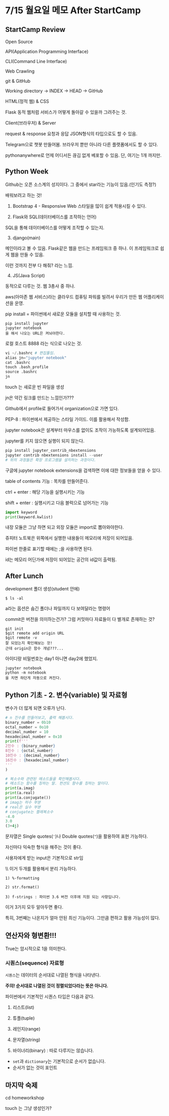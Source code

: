 # 7/15 월요일 메모 After StartCamp

## StartCamp Review

Open Source 

API(Application Programming Interface)

CLI(Command Line Interface)

Web Crawling

git & GitHub

Working directory -> INDEX -> HEAD -> GitHub

HTML(정적 웹) & CSS

Flask 동적 웹처럼 서비스가 어떻게 돌아갈 수 있을까 그려주는 것.

Client(브라우저) & Server

request & response 요청과 응답 JSON형식의 타입으로도 할 수 있음.

Telegram으로 챗봇 만들어봄. 브라우저 뿐만 아니라 다른 플랫폼에서도 할 수 있다.

pythonanywhere로 언제 어디서든 끊김 없게 베포할 수 있음. 단, 여기는 1개 까지만.

## Python Week

Github는 오픈 소스계의 성지이다. 그 중에서 star라는 기능이 있음.(인기도 측정?)

배워보려고 하는 것!

1) Bootstrap 4 - Responsive Web 스타일을 많이 쉽게 적용시킬 수 있다.

2) Flask와 SQL(데이터베이스를 조작하는 언어)

SQL을 통해 데이터베이스를 어떻게 조작할 수 있는지.

3) django(main)

메인이라고 볼 수 있음. Flask같은 웹을 만드는 프레임워크 중 하나. 이 프레임워크로 쉽게 웹을 만들 수 있음.

이런 것까지 전부 다 해줘? 라는 느낌.

4) JS(Java Script)

동적으로 다루는 것. 웹 3총사 중 하나.

aws(아마존 웹 서비스)라는 클라우드 컴퓨팅 파워를 빌려서 우리가 만든 웹 어플리케이션을 운영.

pip install = 파이썬에서 새로운 모듈을 설치할 때 사용하는 것.

```
pip install jupyter
jupyter notebook
을 해서 나오는 URL은 켜놔야한다.
```

로컬 호스트 8888 라는 식으로 나오는 것.

```python
vi ~/.bashrc # 편집툴임.
alias jn="jupyter notebook"
cat .bashrc
touch .bash_profile
source .bashrc
jn
```

touch 는 새로운 빈 파일을 생성

jn은 약간 링크를 만드는 느낌인가???

Github에서 profile로 들어가서 organization으로 가면 있다.

PEP-8 : 파이썬에서 제공하는 스타일 가이드. 이를 활용해서 작성함.

jupyter notebook은 설계부터 마우스를 없이도 조작이 가능하도록 설계되어있음.

jupyter를 키지 않으면 실행이 되지 않는다.

```python
pip install jupyter_contrib_nbextensions
jupyter contrib nbextensions install --user
# 위의 과정들은 확장 프로그램을 설치하는 과정이다.
```

구글에 jupyter notebook extensions을 검색하면 이에 대한 정보들을 얻을 수 있다.

table of contents 기능 : 목차를 만들어준다.

ctrl + enter : 해당 기능을 실행시키는 기능

shift + enter : 실행시키고 다음 블럭으로 넘어가는 기능

```python
import keyword
print(keyword.kwlist)
```

내장 모듈은 그냥 하면 되고 외장 모듈은 import로 뽑아와야한다.

쥬피터 노트북은 위쪽에서 실행한 내용들이 메모리에 저장이 되어있음.

파이썬 한줄로 표기할 때에는 ;을 사용하면 된다.

id는 메모리 어딘가에 저장이 되어있는 공간의 id값이 출력됨.

## After Lunch

development 폴더 생성(student 안에)

```
$ ls -al
```

a라는 옵션은 숨긴 폴더나 파일까지 다 보여달라는 명령어

commit은 버전을 의미하는건가? 그럼 커밋마다 자료들이 다 별개로 존재하는 것?

```
git init
$git remote add origin URL
$git remote -v
잘 되었는지 확인해보는 것!
근데 origin은 함수 개념???...
```

아이디랑 비밀번호는 day1 아니면 day2에 했었지.

```
jupyter notebook
python -m notebook
을 치면 하던게 자동으로 켜진다.
```

## Python 기초 - 2. 변수(variable) 및 자료형

변수가 더 많게 되면 오류가 난다.

```python
# n 진수를 만들어보고, 출력 해봅시다.
binary_number = 0b10
octal_number = 0o10
decimal_number = 10
hexadecimal_number = 0x10
print(f'''
2진수 : {binary_number}
8진수 : {octal_number}
10진수 : {decimal_number}
16진수 : {hexadecimal_number}
'''
)
```

```python
# 복소수와 관련된 메소드들을 확인해봅시다.
# 메소드는 함수를 칭하는 말. 펀션도 함수를 칭하는 말이다.
print(a.imag)
print(a.real)
print(a.conjugate())
# imag는 허수 부분
# real은 실수 부분
# conjugate는 켤레복소수
-4.0
3.0
(3+4j)
```

문자열은 Single quotes(`'`)나 Double quotes(`"`)을 활용하여 표현 가능하다.

자신마다 익숙한 형식을 해주는 것이 좋다.

사용자에게 받는 input은 기본적으로 str임

\\\ 이거 두개를 활용해서 분리 가능하다.

```
1) %-formatting

2) str.format()

3) f-strings : 파이썬 3.6 버전 이후에 지원 되는 사항입니다.
```

이거 3가지 모두 알아두면 좋다.

특히, 3번째는 나온지가 얼마 안된 최신 기능이다. 그만큼 편하고 활용 가능성이 많다.

## 연산자와 형변환!!!

True는 암시적으로 1을 의미한다.

### 시퀀스(sequence) 자료형

`시퀀스`는 데이터의 순서대로 나열된 형식을 나타낸다. 

**주의! 순서대로 나열된 것이 정렬되었다라는 뜻은 아니다.**

파이썬에서 기본적인 시퀀스 타입은 다음과 같다.

1. 리스트(list)

2. 튜플(tuple)

3. 레인지(range)

4. 문자열(string)

5. 바이너리(binary) : 따로 다루지는 않습니다.

- `set`과 `dictionary`는 기본적으로 순서가 없습니다.
- 순서가 없는 것이 포인트



## 마지막 숙제

cd homeworkshop

touch 는 그냥 생성인가?
